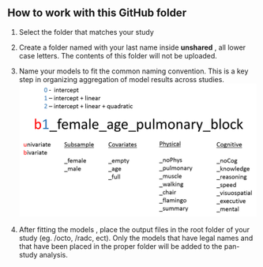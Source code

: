 How to work with this GitHub folder
---

1. Select the folder that matches your study

2. Create a folder named with your last name inside  **unshared** , all lower case letters. The contents of this folder will not be uploaded.

3. Name your models to fit the common naming convention. This is a key step in organizing aggregation of model results across studies. 
![logl](../libs/images/model_naming_convention.png)

3. After fitting the models , place the output files in the root folder of your study (eg. /octo, /radc, ect). Only the models that have legal names and that have been placed in the proper folder will be added to the pan-study analysis.
